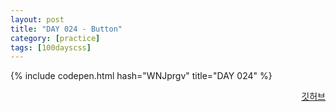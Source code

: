 ```yaml
---
layout: post
title: "DAY 024 - Button"
category: [practice]
tags: [100dayscss]
---
```


{% include codepen.html hash="WNJprgv" title="DAY 024" %}

<p align="right">
  <a href="https://github.com/mnmn092631/100daysCSS/tree/main/DAY%20024%20-%20Button" title="깃허브">깃허브</a>
</p>

